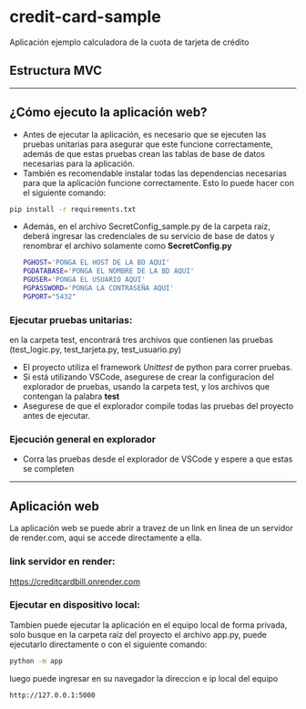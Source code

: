 # credit-card-sample
Aplicación ejemplo calculadora de la cuota de tarjeta de crédito

## Estructura MVC


---
## ¿Cómo ejecuto la aplicación web?
- Antes de ejecutar la aplicación, es necesario que se ejecuten las pruebas unitarias para asegurar que este funcione correctamente, además de que estas pruebas crean las tablas de base de datos necesarias para la aplicación.
- También es recomendable instalar todas las dependencias necesarias para que la aplicación funcione correctamente. Esto lo puede hacer con el siguiente comando:

```bash
pip install -r requirements.txt
```
- Además, en el archivo SecretConfig_sample.py de la carpeta raíz, deberá ingresar las credenciales de su servicio de base de datos y renombrar el archivo solamente como **SecretConfig.py**
  ```bash
  PGHOST='PONGA EL HOST DE LA BD AQUI'
  PGDATABASE='PONGA EL NOMBRE DE LA BD AQUI'
  PGUSER='PONGA EL USUARIO AQUI'
  PGPASSWORD='PONGA LA CONTRASEÑA AQUI'
  PGPORT="5432"
  ```


### Ejecutar pruebas unitarias:
en la carpeta test, encontrará tres archivos que contienen las pruebas (test_logic.py, test_tarjeta.py, test_usuario.py)
- El proyecto utiliza el framework *Unittest* de python para correr pruebas.
- Si está utilizando VSCode, asegurese de crear la configuracion del explorador de pruebas, usando la carpeta test, y los archivos que contengan la palabra **test**
- Asegurese de que el explorador compile todas las pruebas del proyecto antes de ejecutar.

### Ejecución general en explorador
- Corra las pruebas desde el explorador de VSCode y espere a que estas se completen

---

## Aplicación web
La aplicación web se puede abrir a travez de un link en linea de un servidor de render.com, aqui se accede directamente a ella.

### link servidor en render:
https://creditcardbill.onrender.com

### Ejecutar en dispositivo local:
Tambien puede ejecutar la aplicación en el equipo local de forma privada, solo busque en la carpeta raíz del proyecto el archivo app.py, puede ejecutarlo directamente o con el siguiente comando:

```bash
python -m app
```
luego puede ingresar en su navegador la direccion e ip local del equipo

```bash
http://127.0.0.1:5000
```

